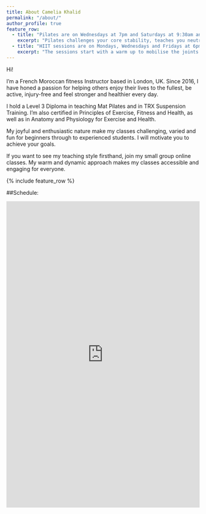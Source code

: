 ```yaml
---
title: About Camelia Khalid
permalink: "/about/"
author_profile: true
feature_row:
  - title: "Pilates are on Wednesdays at 7pm and Saturdays at 9:30am and 11am"
    excerpt: "Pilates challenges your core stability, teaches you neutral alignment and connection to your breathing. The result is a balanced body that looks fit, feels revitalised and moves with ease."
  - title: "HIIT sessions are on Mondays, Wednesdays and Fridays at 6pm."
    excerpt: "The sessions start with a warm up to mobilise the joints and increase the heart rate followed up by HIIT circuits which will burn a lot of calories in a short amount of time and keep you in a high metabolic rate for hours."
---
```

Hi! 

I’m a French Moroccan fitness Instructor based in London, UK. Since 2016, I have honed a passion for helping others enjoy their lives to the fullest, be active, injury-free and feel stronger and healthier every day. 

I hold a Level 3 Diploma in teaching Mat Pilates and in TRX Suspension Training. I’m also certified in Principles of Exercise, Fitness and Health, as well as in Anatomy and Physiology for Exercise and Health. 

My joyful and enthusiastic nature make my classes challenging, varied and fun for beginners through to experienced students. I will motivate you to achieve your goals. 

If you want to see my teaching style firsthand, join my small group online classes. My warm and dynamic approach makes my classes accessible and engaging for everyone.

{% include feature_row %}

##Schedule:

<iframe src="https://app.acuityscheduling.com/schedule.php?owner=19405285" title="Schedule Appointment" width="100%" height="800" frameBorder="0"></iframe><script src="https://embed.acuityscheduling.com/js/embed.js" type="text/javascript"></script>
